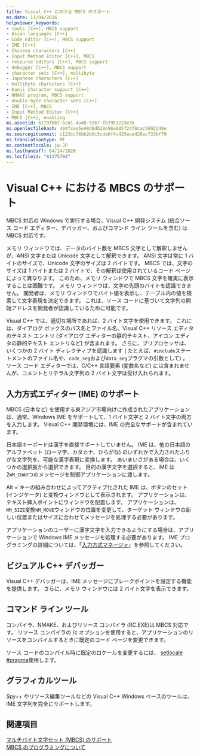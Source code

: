 ```yaml
---
title: Visual C++ における MBCS のサポート
ms.date: 11/04/2016
helpviewer_keywords:
- tools [C++], MBCS support
- Asian languages [C++]
- Code Editor [C++], MBCS support
- IME [C++]
- Chinese characters [C++]
- Input Method Editor [C++], MBCS
- resource editors [C++], MBCS support
- debugger [C++], MBCS support
- character sets [C++], multibyte
- Japanese characters [C++]
- multibyte characters [C++]
- Kanji character support [C++]
- NMAKE program, MBCS support
- double-byte character sets [C++]
- IME [C++], MBCS
- Input Method Editor [C++]
- MBCS [C++], enabling
ms.assetid: 6179f6b7-bc61-4a48-9267-fb7951223e38
ms.openlocfilehash: 404fcee5e48d8db28e56a005f24f8cac5892240e
ms.sourcegitcommit: c123cc76bb2b6c5cde6f4c425ece420ac733bf70
ms.translationtype: MT
ms.contentlocale: ja-JP
ms.lasthandoff: 04/14/2020
ms.locfileid: "81375794"
---
```

# <a name="mbcs-support-in-visual-c"></a>Visual C++ における MBCS のサポート

MBCS 対応の Windows で実行する場合、Visual C++ 開発システム (統合ソース コード エディター、デバッガー、およびコマンド ライン ツールを含む) は MBCS 対応です。

メモリ ウィンドウでは、データのバイト数を MBCS 文字として解釈しませんが、ANSI 文字または Unicode 文字として解釈できます。 ANSI 文字は常に 1 バイトのサイズで、Unicode 文字のサイズは 2 バイトです。 MBCS では、文字のサイズは 1 バイトまたは 2 バイトで、その解釈は使用されているコード ページによって異なります。 このため、メモリ ウィンドウで MBCS 文字を確実に表示することは困難です。 メモリ ウィンドウは、文字の先頭のバイトを認識できません。 開発者は、メモリ ウィンドウでバイト値を表示し、テーブル内の値を検索して文字表現を決定できます。 これは、ソース コードに基づいて文字列の開始アドレスを開発者が認識しているために可能です。

Visual C++ では、適切な場所であれば、2 バイト文字を使用できます。 これには、ダイアログ ボックスのパス名とファイル名、Visual C++ リソース エディタのテキスト エントリ (ダイアログ エディターの静的テキスト、アイコン エディタの静的テキスト エントリなど) が含まれます。 さらに、プリプロセッサは、いくつかの 2 バイト ディレクティブを認識します ( たとえば、`#include`ステートメントのファイル名や、`code_seg`および`data_seg`プラグマの引数として) 。 ソース コード エディターでは、C/C++ 言語要素 (変数名など) には含まれませんが、コメントとリテラル文字列の 2 バイト文字は受け入れられます。

## <a name="support-for-the-input-method-editor-ime"></a><a name="_core_support_for_the_input_method_editor_.28.ime.29"></a>入力方式エディター (IME) のサポート

MBCS (日本など) を使用する東アジア市場向けに作成されたアプリケーションは、通常、Windows IME をサポートして、1 バイト文字と 2 バイト文字の両方を入力します。 Visual C++ 開発環境には、IME の完全なサポートが含まれています。

日本語キーボードは漢字を直接サポートしていません。 IME は、他の日本語のアルファベット (ローマ字、カタカナ、ひらがな) のいずれかで入力されたふりがな文字列を、可能な漢字表現に変換します。 あいまいさがある場合は、いくつかの選択肢から選択できます。 目的の漢字文字を選択すると、IME は 2`WM_CHAR`つのメッセージを制御アプリケーションに渡します。

Alt +\`キーの組み合わせによってアクティブ化された IME は、ボタンのセット (インジケータ) と変換ウィンドウとして表示されます。 アプリケーションは、テキスト挿入ポイントにウィンドウを配置します。 アプリケーションは、`WM_SIZE`変換`WM_MOVE`ウィンドウの位置を変更して、ターゲット ウィンドウの新しい位置またはサイズに合わせてメッセージを処理する必要があります。

アプリケーションのユーザーに漢字文字を入力できるようにする場合は、アプリケーションで Windows IME メッセージを処理する必要があります。 IME プログラミングの詳細については、「[入力方式マネージャ](/windows/win32/intl/input-method-manager)」を参照してください。

## <a name="visual-c-debugger"></a>ビジュアル C++ デバッガー

Visual C++ デバッガーは、IME メッセージにブレークポイントを設定する機能を提供します。 さらに、メモリ ウィンドウには 2 バイト文字を表示できます。

## <a name="command-line-tools"></a>コマンド ライン ツール

コンパイラ、NMAKE、およびリソース コンパイラ (RC.EXE)は MBCS 対応です。 リソース コンパイラの /c オプションを使用すると、アプリケーションのリソースをコンパイルするときに既定のコード ページを変更できます。

ソース コードのコンパイル時に既定のロケールを変更するには、 [setlocale #pragma](../preprocessor/setlocale.md)使用します。

## <a name="graphical-tools"></a>グラフィカルツール

Spy++ やリソース編集ツールなどの Visual C++ Windows ベースのツールは、IME 文字列を完全にサポートします。

## <a name="see-also"></a>関連項目

[マルチバイト文字セット (MBCS) のサポート](../text/support-for-multibyte-character-sets-mbcss.md)<br/>
[MBCS のプログラミングについて](../text/mbcs-programming-tips.md)
